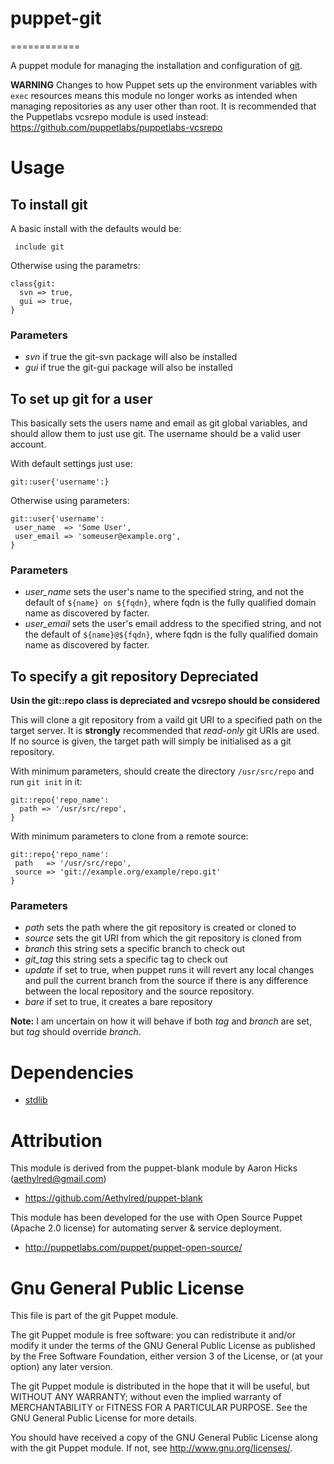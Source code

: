 # puppet-git
============

A puppet module for managing the installation and configuration of [git](http://git-scm.com/).

**WARNING** Changes to how Puppet sets up the environment variables with `exec` resources means this module no longer works as intended when managing repositories as any user other than root. It is recommended that the Puppetlabs vcsrepo module is used instead: https://github.com/puppetlabs/puppetlabs-vcsrepo

# Usage

## To install git

A basic install with the defaults would be:

     include git

Otherwise using the parametrs:

    class{git:
      svn => true,
      gui => true,
    }

### Parameters

* *svn* if true the git-svn package will also be installed
* *gui* if true the git-gui package will also be installed

## To set up git for a user

This basically sets the users name and email as git global variables, and should allow them to just use git. The username should be a valid user account.

With default settings just use:

    git::user{'username':}

Otherwise using parameters:

    git::user{'username':
     user_name  => 'Some User',
     user_email => 'someuser@example.org',
    }

### Parameters

* *user_name* sets the user's name to the specified string, and not the default of `${name} on ${fqdn}`, where fqdn is the fully qualified domain name as discovered by facter.
* *user_email* sets the user's email address to the specified string, and not the default of `${name}@${fqdn}`, where fqdn is the fully qualified domain name as discovered by facter.

## To specify a git repository **Depreciated**

**Usin the git::repo class is depreciated and vcsrepo should be considered**

This will clone a git repository from a vaild git URI to a specified path on the target server. It is **strongly** recommended that *read-only* git URIs are used. If no source is given, the target path will simply be initialised as a git repository.

With minimum parameters, should create the directory `/usr/src/repo` and run `git init` in it:

    git::repo{'repo_name':
      path => '/usr/src/repo',
    }

With minimum parameters to clone from a remote source:

    git::repo{'repo_name':
     path   => '/usr/src/repo',
     source => 'git://example.org/example/repo.git'
    }

### Parameters

* *path* sets the path where the git repository is created or cloned to
* *source* sets the git URI from which the git repository is cloned from
* *branch* this string sets a specific branch to check out
* *git_tag* this string sets a specific tag to check out
* *update* if set to true, when puppet runs it will revert any local changes and pull the current branch from the source if there is any difference between the local repository and the source repository.
*  *bare* if set to true, it creates a bare repository

**Note:** I am uncertain on how it will behave if both *tag* and *branch* are set, but *tag* should override *branch*.

# Dependencies

* [stdlib][1]

[1]:https://github.com/puppetlabs/puppetlabs-stdlib

# Attribution

This module is derived from the puppet-blank module by Aaron Hicks (aethylred@gmail.com)

* https://github.com/Aethylred/puppet-blank

This module has been developed for the use with Open Source Puppet (Apache 2.0 license) for automating server & service deployment.

* http://puppetlabs.com/puppet/puppet-open-source/

# Gnu General Public License

This file is part of the git Puppet module.

The git Puppet module is free software: you can redistribute it and/or modify it under the terms of the GNU General Public License as published by the Free Software Foundation, either version 3 of the License, or (at your option) any later version.

The git Puppet module is distributed in the hope that it will be useful, but WITHOUT ANY WARRANTY; without even the implied warranty of MERCHANTABILITY or FITNESS FOR A PARTICULAR PURPOSE.  See the GNU General Public License for more details.

You should have received a copy of the GNU General Public License along with the git Puppet module.  If not, see <http://www.gnu.org/licenses/>.
